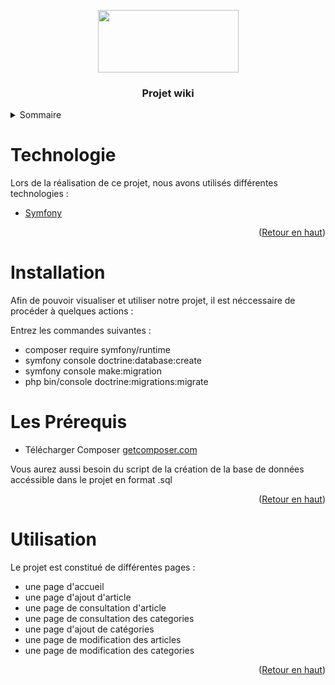 <p align="center">
  <img src="https://static.wikia.nocookie.net/minecraft_gamepedia/images/a/a7/Wiki_header2_rev6.png/revision/latest?cb=20211013130132" style="width:225px; height:100px;" />
</p>
 <h3 align="center">Projet wiki</h3>


</div>

<!-- TABLE OF CONTENTS -->
<details>
  <summary>Sommaire</summary>
  <ol>
	  <li><a href="#Technologie">Technologies Utilisées</a></li>
    <li><a href="#Installation">Installation</a></li>
    <li><a href="#Prerequis">Les Prérequis</a></li>
    <li><a href="#Utilisation">Utilisation</a></li>
    <li><a href="#contact">Contact</a></li>
  </ol>
</details>


# Technologie

Lors de la réalisation de ce projet, nous avons utilisés différentes technologies :
* [Symfony](https://symfony.com/)

<p align="right">(<a href="#top">Retour en haut</a>)</p>

<!-- Installation -->
# Installation

Afin de pouvoir visualiser et utiliser notre projet, il est néccessaire de procéder à quelques actions :


<p>Entrez les commandes suivantes :</p>

<ul> 
<li>composer require symfony/runtime</li>
<li>symfony console doctrine:database:create</li>
<li>symfony console make:migration</li>
<li>php bin/console doctrine:migrations:migrate</li>
</ul>



# Les Prérequis


* Télécharger Composer [getcomposer.com](https://getcomposer.org/download/)

Vous aurez aussi besoin du script de la création de la base de données accéssible dans le projet en format .sql

<p align="right">(<a href="#top">Retour en haut</a>)</p>

<!-- Utilisation -->

# Utilisation

Le projet est constitué de différentes pages :

* une page d'accueil
* une page d'ajout d'article
* une page de consultation d'article
* une page de consultation des categories
* une page d'ajout de catégories
* une page de modification des articles
* une page de modification des categories


<p align="right">(<a href="#top">Retour en haut</a>)</p>

